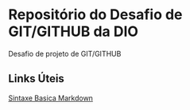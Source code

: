 # Repositório do Desafio de GIT/GITHUB da DIO
Desafio de projeto de GIT/GITHUB

## Links Úteis
[Sintaxe Basica Markdown](https://www.markdownguide.org/basic-syntax/)
